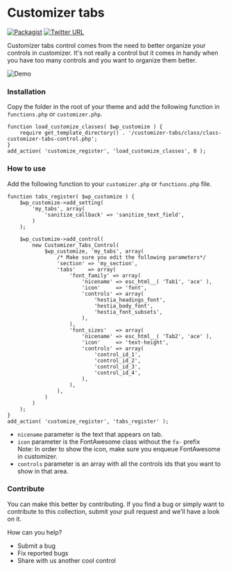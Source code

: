 # Customizer tabs
[![Packagist](https://img.shields.io/packagist/l/doctrine/orm.svg)](https://opensource.org/licenses/MIT) [![Twitter URL](https://img.shields.io/twitter/url/http/shields.io.svg?style=social)](https://twitter.com/intent/tweet?text=Check%20out%20this%20awesome%20customizer%20control%20from%20@Themeisle%20team!%20https://github.com/Codeinwp/customizer-controls/tree/master/customizer-tabs)  

Customizer tabs control comes from the need to better organize your controls in customizer. It's not really a control but it comes in handy when you have too many controls and you want to organize them better.

![Demo](http://res.cloudinary.com/vertigo-studio-srl/image/upload/v1509018763/GIF-4_s28vev.gif)
### Installation

Copy the folder in the root of your theme and add the following function in `functions.php` or `customizer.php`.
    
    function load_customize_classes( $wp_customize ) {  
        require get_template_directory() . '/customizer-tabs/class/class-customizer-tabs-control.php';
    }
    add_action( 'customize_register', 'load_customize_classes', 0 );
    
### How to use

Add the following function to your `customizer.php` or `functions.php` file. 

    function tabs_register( $wp_customize ) {
        $wp_customize->add_setting(
            'my_tabs', array(
                'sanitize_callback' => 'sanitize_text_field',
            )
        );
        
        $wp_customize->add_control(
            new Customizer_Tabs_Control(
                $wp_customize, 'my_tabs', array(
                    /* Make sure you edit the following parameters*/
                    'section' => 'my_section',
                    'tabs'    => array(
                        'font_family' => array(
                            'nicename' => esc_html__( 'Tab1', 'ace' ),
                            'icon'     => 'font',
                            'controls' => array(
                                'hestia_headings_font',
                                'hestia_body_font',
                                'hestia_font_subsets',
                            ),
                        ),
                        'font_sizes'   => array(
                            'nicename' => esc_html__( 'Tab2', 'ace' ),
                            'icon'     => 'text-height',
                            'controls' => array(
                                'control_id_1',
                                'control_id_2',
                                'control_id_3',
                                'control_id_4',
                            ),
                        ),
                    ),
                )
            )
        );
    }
    add_action( 'customize_register', 'tabs_register' );
    
- `nicename` parameter is the text that appears on tab.
- `icon` parameter is the FontAwesome class without the `fa-` prefix  
    Note: In order to show the icon, make sure you enqueue FontAwesome in customizer.
- `controls` parameter is an array with all the controls ids that you want to show in that area.

 ### Contribute
 
 You can make this better by contributing. If you find a bug or simply want to contribute to this collection, submit your pull request and we'll have a look on it.  
 
 How can you help?
 - Submit a bug
 - Fix reported bugs
 - Share with us another cool control
